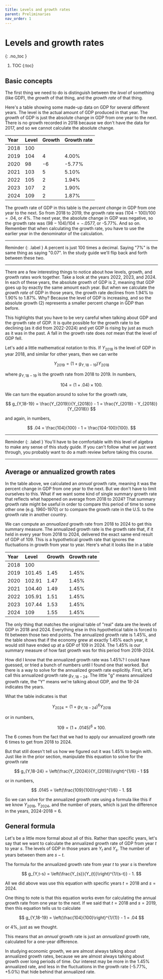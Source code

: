 ```yaml
---
title: Levels and growth rates
parent: Preliminaries
nav_order: 1
---
```


# Levels and growth rates
{: .no_toc }

1. TOC 
{:toc}

## Basic concepts
The first thing we need to do is distinguish between the *level* of something (like GDP), the *growth* of that thing, and the *growth rate* of that thing. 

Here's a table showing some made-up data on GDP for several different years. The level is the actual amount of GDP produced in that year. The *growth* of GDP is just the absolute change in GDP from one year to the next. There is no growth recorded in 2018 because we don't have the data for 2017, and so we cannot calculate the absolute change. 

| Year | Level | Growth | Growth rate |
|:-----|:------------------|:------|:----|
| 2018 | 100 |    |       |
| 2019 | 104 | 4  | 4.00% |
| 2020 |  98 | -6 | -5.77% |
| 2021 | 103 | 5  | 5.10% |
| 2022 | 105 | 2  | 1.94% |
| 2023 | 107 | 2  | 1.90% |
| 2024 | 109 | 2  | 1.87% |

The growth rate of GDP in this table is the *percent change* in GDP from one year to the next. So from 2018 to 2019, the growth rate was $(104 - 100)/100 = .04$, or 4%. The next year, the absolute change in GDP was negative, so the growth rate was $(98-104)/104 = -.0577$, or -5.77%. And so on. Remember that when calculating the growth rate, you have to use the earlier year in the denominator of the calculation. 

___
Reminder 
{: .label } 
A percent is just 100 times a decimal. Saying "7%" is the same thing as saying "0.07". In the study guide we'll flip back and forth between these two. 

___

There are a few interesting things to notice about how levels, growth, and growth rates work together. Take a look at the years 2022, 2023, and 2024. In each of these years, the absolute growth of GDP is 2, meaning that GDP goes up by exactly the same amount each year. But when we calculate the *growth rate* of GDP in those years, the growth rate declines from 1.94% to 1.90% to 1.87%. Why? Because the level of GDP is increasing, and so the absolute growth (2) represents a smaller percent change in GDP than before. 

This highlights that you have to be very careful when talking about GDP and the growth rate of GDP. It is quite possible for the growth rate to be declining (as it did from 2022-2024) and yet GDP is rising by just as much as it was in the past. A fall in the growth rate does *not* mean that the level of GDP fell. 

Let's add a little mathematical notation to this. If $Y_{2018}$ is the level of GDP in year $2018$, and similar for other years, then we can write

$$
Y_{2019} = (1+g_{Y,18-19}) Y_{2018}
$$

where $g_{Y,18-19}$ is the growth rate from 2018 to 2019. In numbers,

$$
104 = (1 + .04) \times 100.
$$

We can turn the equation around to solve for the growth rate,

$$
g_{Y,18-19} = \frac{Y_{2019}}{Y_{2018}} - 1 = \frac{Y_{2019} - Y_{2018}}{Y_{2018}}
$$

and again, in numbers,

$$
.04 = \frac{104}{100} - 1 = \frac{104-100}{100}.
$$

___
Reminder 
{: .label } 
You'll have to be comfortable with this level of algebra to make any sense of this study guide. If you can't follow what we just went through, you probably want to do a math review before taking this course.

___

## Average or annualized growth rates
In the table above, we calculated an *annual* growth rate, meaning it was the percent change in GDP from one year to the next. But we don't have to limit ourselves to this. What if we want some kind of single summary growth rate that reflects what happened on average from 2018 to 2024? That summary growth rate might be useful in order to compare this period of time to some other one (e.g. 1960-1970) or to compare the growth rate in the U.S. to the growth rate in another country.

We can compute an *annualized* growth rate from 2018 to 2024 to get this summary measure. The annualized growth rate is the growth rate that, if it held in every year from 2018 to 2024, delivered the exact same end result of GDP of 109. This is a hypothetical growth rate that ignores the fluctuations in growth from year to year. Here's what it looks like in a table

| Year | Level | Growth | Growth rate |
|:-----|:------------------|:------|:----|
| 2018 | 100 |    |       |
| 2019 | 101.45 | 1.45  | 1.45% |
| 2020 | 102.91 | 1.47| 1.45% |
| 2021 | 104.40 | 1.49  | 1.45% |
| 2022 | 105.91 | 1.51  | 1.45% |
| 2023 | 107.44 | 1.53  | 1.45% |
| 2024 | 109 | 1.55  | 1.45% |

The only thing that matches the original table of "real" data are the levels of GDP in 2018 and 2024. Everything else in this hypothetical table is forced to fit between those two end points. The annualized growth rate is 1.45%, and the table shows that if the economy grew at exactly 1.45% each year, it would still have ended up at a GDP of 109 in 2024. The 1.45% is our summary measure of how fast growth was for this period from 2018-2024. 

How did I know that the annualized growth rate was 1.45%? I could have guessed, or tried a bunch of numbers until I found one that worked. But there is a way to solve for the annualized growth rate explicitly. First, let's call this annualized growth rate $g_{Y,18-24}$. The little "g" means annualized growth rate, the "Y" means we're talking about GDP, and the 18-24 indicates the years.

What the table indicates is that

$$
Y_{2024} = (1 + g_{Y,18-24})^6 Y_{2018}
$$

or in numbers,

$$
109 = (1 + .0145)^6 \times 100.
$$

The 6 comes from the fact that we had to apply our annualized growth rate 6 times to get from 2018 to 2024.

But that still doesn't tell us how we figured out it was 1.45% to begin with. Just like in the prior section, manipulate this equation to solve for the growth rate

$$
g_{Y,18-24} = \left(\frac{Y_{2024}}{Y_{2018}}\right)^{1/6} - 1
$$

or in numbers,

$$
.0145 = \left(\frac{109}{100}\right)^{1/6} - 1.
$$

So we can solve for the annualized growth rate using a formula like this if we know $Y_{2018}$, $Y_{2024}$, and the number of years, which is just the difference in the years, 2024-2018 = 6. 

## General formula
Let's be a little more formal about all of this. Rather than specific years, let's say that we want to calculate the annualized growth rate of GDP from year $t$ to year $s$. The levels of GDP in those years are $Y_{t}$ and $Y_{s}$. The number of years between them are $s-t$. 

The formula for the annualized growth rate from year $t$ to year $s$ is therefore

$$
g_{Y,t-s} = \left(\frac{Y_{s}}{Y_{t}}\right)^{1/(s-t)} - 1.
$$

All we did above was use this equation with specific years $t=2018$ and $s=2024$. 

One thing to note is that this equation works even for calculating the annual growth rate from one year to the next. If we said that $t=2018$ and $s=2019$, then this equation tells us to calculate

$$
g_{Y,18-19} = \left(\frac{104}{100}\right)^{1/(1)} - 1 = .04
$$

or 4%, just as we thought. 

This means that an *annual* growth rate is just an *annualized* growth rate, calculated for a one-year difference. 

In studying economic growth, we are almost always talking about annualized growth rates, because we are almost always talking about growth over long periods of time. Our interest may be more in the 1.45% annualized rate, and less in the fluctuations in the growth rate (-5.77%, +5.0%) that hide behind that annualized rate.
